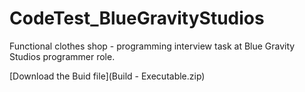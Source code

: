 # CodeTest_BlueGravityStudios
Functional clothes shop - programming interview task at Blue Gravity Studios programmer role.

[Download the Buid file](Build - Executable.zip)
